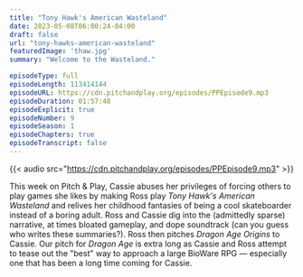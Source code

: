 ```yaml
---
title: "Tony Hawk's American Wasteland"
date: 2023-05-08T06:00:24-04:00
draft: false
url: "tony-hawks-american-wasteland"
featuredImage: 'thaw.jpg'
summary: "Welcome to the Wasteland."

episodeType: full
episodeLength: 113414144
episodeURL: https://cdn.pitchandplay.org/episodes/PPEpisode9.mp3
episodeDuration: 01:57:48
episodeExplicit: true
episodeNumber: 9
episodeSeason: 1
episodeChapters: true
episodeTranscript: false
---
```


{{< audio src="https://cdn.pitchandplay.org/episodes/PPEpisode9.mp3" >}}

This week on Pitch & Play, Cassie abuses her privileges of forcing others to play games she likes by making Ross play *Tony Hawk's American Wasteland* and relives her childhood fantasies of being a cool skateboarder instead of a boring adult. Ross and Cassie dig into the (admittedly sparse) narrative, at times bloated gameplay, and dope soundtrack (can you guess who writes these summaries?). Ross then pitches *Dragon Age Origins* to Cassie. Our pitch for *Dragon Age* is extra long as Cassie and Ross attempt to tease out the "best" way to approach a large BioWare RPG — especially one that has been a long time coming for Cassie.